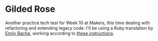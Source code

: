# Gilded Rose

Another practice tech test for Week 10 at Makers, this time dealing with refactoring and extending legacy code. I'll be using a Ruby translation by [Emily Bache](https://github.com/emilybache/GildedRose-Refactoring-Kata/blob/master/ruby/gilded_rose.rb), working according to [these instructions](https://github.com/makersacademy/course/blob/master/individual_challenges/gilded_rose.md).
